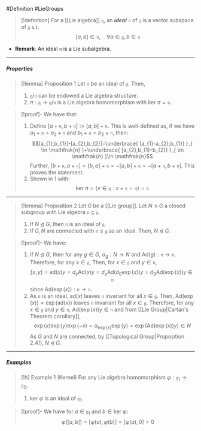 #Definition #LieGroups 

> [!definition]
> For a [[Lie algebra]] $\mathfrak{g}$, an ***ideal*** $\mathfrak{n}$ of $\mathfrak{g}$ is a vector subspace of $\mathfrak{g}$ s.t. $$[a,b]\in \mathfrak{n},\quad \forall a\in\mathfrak{g},b\in \mathfrak{n}$$
- **Remark**: An ideal $\mathfrak{n}$ is a Lie subalgebra.
---
##### Properties
> [!lemma] Proposition 1
> Let $\mathfrak{n}$ be an ideal of $\mathfrak{g}$. Then, 
> 1. $\mathfrak{g} / \mathfrak{n}$ can be endowed a Lie algebra structure.
> 2. $\pi:\mathfrak{g}\to \mathfrak{g} / \mathfrak{n}$ is a Lie algebra homomorphism with $\text{ker }\pi=\mathfrak{n}$.

> [!proof]-
> We have that:
> 1. Define $[a+\mathfrak{n},b+\mathfrak{n}]:=[a,b]+\mathfrak{n}$. This is well-defined as, if we have $a_{1}+\mathfrak{n}=a_{2}+\mathfrak{n}$ and $b_{1}+\mathfrak{n}=b_{2}+\mathfrak{n}$, then: $$[a_{1},b_{1}]-[a_{2},b_{2}]=\underbrace{ [a_{1}-a_{2},b_{1}] }_{ \in \mathfrak{n} }+\underbrace{ [a_{2},b_{1}-b_{2}] }_{ \in \mathfrak{n} }\in \mathfrak{n}$$Further, $[b+\mathfrak{n},a+\mathfrak{n}]=[b,a]+\mathfrak{n}=-[a,b]+\mathfrak{n}=-[a+\mathfrak{n},b+\mathfrak{n}]$. This proves the statement.
> 2. Shown in 1 with: $$\text{ker }\pi=\{ v\in \mathfrak{g}:v+\mathfrak{n}=\mathfrak{n} \}=\mathfrak{n}$$
---
> [!lemma] Proposition 2
> Let $G$ be a [[Lie group]]. Let $N\leq G$ a closed subgroup with Lie algebra $\mathfrak{n}\subseteq \mathfrak{g}$. 
> 1. If $N\unlhd G$, then $\mathfrak{n}$ is an ideal of $\mathfrak{g}$.
> 2. If $G,N$ are connected with $\mathfrak{n}\leq \mathfrak{g}$ as an ideal. Then, $N\unlhd G$.

> [!proof]-
> We have:
> 1. If $N\unlhd G$, then for any $g\in G$, $\alpha_{g}:N\to N$ and $\text{Ad}(g):\mathfrak{n}\to \mathfrak{n}$. Therefore, for any $x\in \mathfrak{g}$, Then, for $x\in \mathfrak{g}$ and $y\in \mathfrak{n}$, $$[x,y]=\text{ad}(x)y=d_{e}\text{Ad}(x)y=d_{e}\text{Ad}(d_{0}\exp(x))y=d_{0}\text{Ad}(\exp(x))y\in \mathfrak{n}$$since $\text{Ad}(\exp(x)):\mathfrak{n}\to \mathfrak{n}$. 
> 2. As $\mathfrak{n}$ is an ideal, $\text{ad}(x)$ leaves $\mathfrak{n}$ invariant for all $x\in \mathfrak{g}$. Then, $\text{Ad}(\exp(x))=\exp(\text{ad}(x))$ leaves $\mathfrak{n}$ invariant for all $x\in \mathfrak{g}$. Therefore, for any $x\in \mathfrak{g}$ and $y\in \mathfrak{n}$, $\text{Ad}(\exp(x))y\in \mathfrak{n}$ and from [[Lie Group|Cartan's Theorem corollary]], $$\exp(x)\exp(y)\exp(-x)=\alpha_{\exp(x)}\exp(y)=\exp(\text{Ad}(\exp(x))y)\in N$$As $G$ and $N$ are connected, by [[Topological Group|Proposition 2.4]], $N\unlhd G$. 
> 
---
##### Examples
> [!h] Example 1 (Kernel)
> For any Lie algebra homomorphism $\varphi:\mathfrak{g}_{1}\to \mathfrak{g}_{2}$, 
> 1. $\text{ker }\varphi$ is an ideal of $\mathfrak{g}_{1}$.

> [!proof]-
> We have for $a\in \mathfrak{g}_{1}$ and $b\in \text{ker }\varphi$:
> $$\varphi([a,b])=[\varphi(a),\varphi(b)]=[\varphi(a),0]=0$$